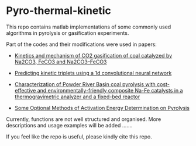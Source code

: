 # Pyro-thermal-kinetic
This repo contains matlab implementations of some commonly used algorithms in pyrolysis or gasification experiments.

Part of the codes and their modifications were used in papers:

  * [Kinetics and mechanism of CO2 gasification of coal catalyzed by Na2CO3, FeCO3 and Na2CO3–FeCO3](https://www.sciencedirect.com/science/article/abs/pii/S1743967119308207)

  * [Predicting kinetic triplets using a 1d convolutional neural network](https://www.sciencedirect.com/science/article/abs/pii/S0040603118304325)

  * [Characterization of Powder River Basin coal pyrolysis with cost-effective and environmentally-friendly composite Na-Fe catalysts in a thermogravimetric analyzer and a fixed-bed reactor](https://www.sciencedirect.com/science/article/abs/pii/S036031991830569X)

  * [Some Optional Methods of Activation Energy Determination on Pyrolysis](https://link.springer.com/article/10.1134/S0023158419020125)


Currently, functions are not well structured and organised. More descriptions and usage examples will be added .......

If you feel like the repo is useful, please kindly cite this repo.


